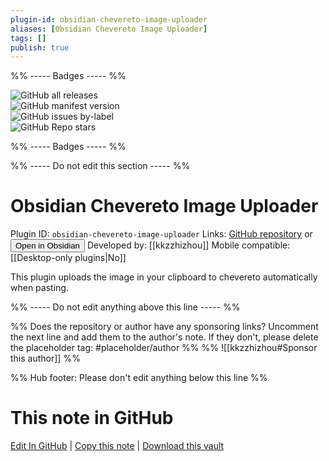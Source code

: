 ```yaml
---
plugin-id: obsidian-chevereto-image-uploader
aliases: [Obsidian Chevereto Image Uploader]
tags: []
publish: true
---
```


%% ----- Badges ----- %%

![GitHub all releases](https://img.shields.io/github/downloads/kkzzhizhou/obsidian-chevereto-image-uploader/total?color=573E7A&logo=github&style=for-the-badge)  
![GitHub manifest version](https://img.shields.io/github/manifest-json/v/kkzzhizhou/obsidian-chevereto-image-uploader?color=573E7A&logo=github&style=for-the-badge)  
![GitHub issues by-label](https://img.shields.io/github/issues/kkzzhizhou/obsidian-chevereto-image-uploader/help%20wanted?color=573E7A&logo=github&style=for-the-badge)  
![GitHub Repo stars](https://img.shields.io/github/stars/kkzzhizhou/obsidian-chevereto-image-uploader?color=573E7A&logo=github&style=for-the-badge)

%% ----- Badges ----- %%

%% ----- Do not edit this section ----- %%

# Obsidian Chevereto Image Uploader

Plugin ID: `obsidian-chevereto-image-uploader`
Links: [GitHub repository](https://github.com/kkzzhizhou/obsidian-chevereto-image-uploader) or [<button id=HH>Open in Obsidian</button>](obsidian://show-plugin?id=obsidian-chevereto-image-uploader)
Developed by: [[kkzzhizhou]]
Mobile compatible: [[Desktop-only plugins|No]]

This plugin uploads the image in your clipboard to chevereto automatically when pasting.

%% ----- Do not edit anything above this line ----- %%

%% Does the repository or author have any sponsoring links? Uncomment the next line and add them to the author's note. If they don't, please delete the placeholder tag: #placeholder/author %%
%% ![[kkzzhizhou#Sponsor this author]] %%

%% Hub footer: Please don't edit anything below this line %%

# This note in GitHub

<span class="git-footer">[Edit In GitHub](https://github.dev/obsidian-community/obsidian-hub/blob/main/02%20-%20Community%20Expansions/02.05%20All%20Community%20Expansions/Plugins/obsidian-chevereto-image-uploader.md "git-hub-edit-note") | [Copy this note](https://raw.githubusercontent.com/obsidian-community/obsidian-hub/main/02%20-%20Community%20Expansions/02.05%20All%20Community%20Expansions/Plugins/obsidian-chevereto-image-uploader.md "git-hub-copy-note") | [Download this vault](https://github.com/obsidian-community/obsidian-hub/archive/refs/heads/main.zip "git-hub-download-vault") </span>
